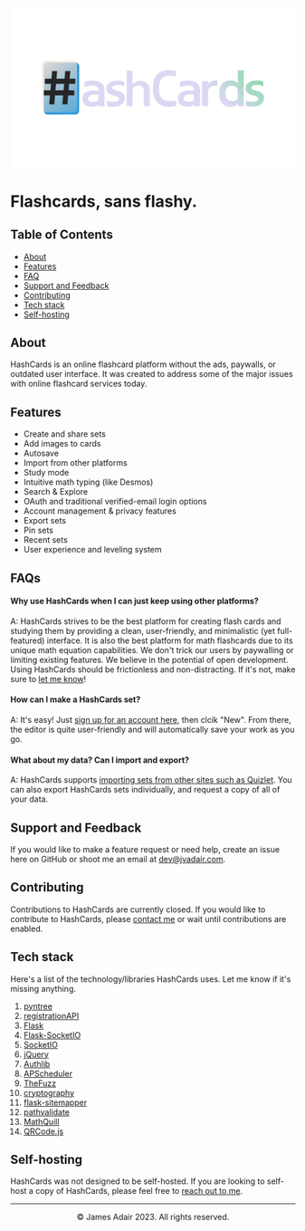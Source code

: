 ![HashCards banner](static/images/cover_image_nobg.png)
# Flashcards, sans flashy.

## Table of Contents
- [About](#about)
- [Features](#features)
- [FAQ](#faqs)
- [Support and Feedback](#support-and-feedback)
- [Contributing](#contributing)
- [Tech stack](#tech-stack)
- [Self-hosting](#self-hosting)

## About
HashCards is an online flashcard platform without the ads, paywalls, or outdated user interface. It was created to address some of the major issues with online flashcard services today.

## Features
- Create and share sets
- Add images to cards
- Autosave
- Import from other platforms
- Study mode
- Intuitive math typing (like Desmos)
- Search & Explore
- OAuth and traditional verified-email login options
- Account management & privacy features
- Export sets
- Pin sets
- Recent sets
- User experience and leveling system

## FAQs
#### Why use HashCards when I can just keep using other platforms?
A: HashCards strives to be the best platform for creating flash cards and studying them by providing a clean, user-friendly, and minimalistic (yet full-featured) interface. It is also the best platform for math flashcards due to its unique math equation capabilities. We don't trick our users by paywalling or limiting existing features. We believe in the potential of open development. Using HashCards should be frictionless and non-distracting. If it's not, make sure to [let me know](#support-and-feedback)!

#### How can I make a HashCards set?
A: It's easy! Just [sign up for an account here](https://hashcards.net/register), then clcik "New". From there, the editor is quite user-friendly and will automatically save your work as you go.

#### What about my data? Can I import and export?
A: HashCards supports [importing sets from other sites such as Quizlet](https://hashcards.net/learn/import). You can also export HashCards sets individually, and request a copy of all of your data.

## Support and Feedback
If you would like to make a feature request or need help, create an issue here on GitHub or shoot me an email at dev@jvadair.com.

## Contributing
Contributions to HashCards are currently closed. If you would like to contribute to HashCards, please [contact me](#support-and-feedback) or wait until contributions are enabled.

## Tech stack
Here's a list of the technology/libraries HashCards uses. Let me know if it's missing anything.
1. [pyntree](https://github.com/jvadair/pyntree)
2. [registrationAPI](https://github.com/jvadair/registrationAPI)
3. [Flask](https://github.com/pallets/flask)
4. [Flask-SocketIO](https://github.com/miguelgrinberg/flask-socketio)
5. [SocketIO](https://github.com/socketio/socket.io)
6. [jQuery](https://github.com/jquery/jquery)
7. [Authlib](https://github.com/lepture/authlib)
8. [APScheduler](https://github.com/agronholm/apscheduler)
9. [TheFuzz](https://github.com/seatgeek/thefuzz)
10. [cryptography](https://github.com/pyca/cryptography/)
11. [flask-sitemapper](https://github.com/h-janes/flask-sitemapper)
12. [pathvalidate](https://github.com/thombashi/pathvalidate)
13. [MathQuill](https://github.com/mathquill/mathquill)
14. [QRCode.js](https://github.com/davidshimjs/qrcodejs)

## Self-hosting
HashCards was not designed to be self-hosted. If you are looking to self-host a copy of HashCards, please feel free to [reach out to me](#support-and-feedback).

---

<p align="center">&copy; James Adair 2023. All rights reserved.</p>
